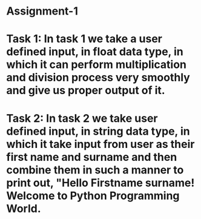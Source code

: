 # Assignment-1

# Task 1: In task 1 we take a user defined input, in float data type, in which it can perform multiplication and division process very smoothly and give us proper output of it.


# Task 2: In task 2 we take user defined input, in string data type, in which it take input from user as their first name and surname and then combine them in such a manner to print out, "Hello Firstname surname! Welcome to Python Programming World.
